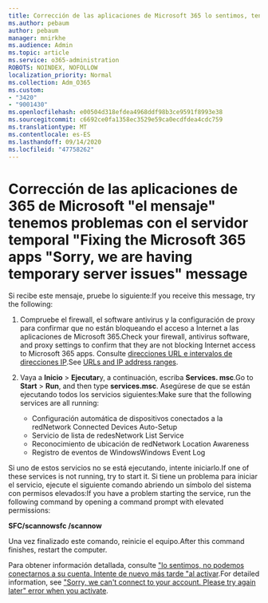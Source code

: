 ```yaml
---
title: Corrección de las aplicaciones de Microsoft 365 lo sentimos, tenemos mensajes de problemas de servidor temporales
ms.author: pebaum
author: pebaum
manager: mnirkhe
ms.audience: Admin
ms.topic: article
ms.service: o365-administration
ROBOTS: NOINDEX, NOFOLLOW
localization_priority: Normal
ms.collection: Adm_O365
ms.custom:
- "3420"
- "9001430"
ms.openlocfilehash: e00504d318efdea4968ddf98b3ce9591f8993e38
ms.sourcegitcommit: c6692ce0fa1358ec3529e59ca0ecdfdea4cdc759
ms.translationtype: MT
ms.contentlocale: es-ES
ms.lasthandoff: 09/14/2020
ms.locfileid: "47758262"
---
```

# <a name="fixing-the-microsoft-365-apps-sorry-we-are-having-temporary-server-issues-message"></a><span data-ttu-id="fbf84-102">Corrección de las aplicaciones de 365 de Microsoft "el mensaje" tenemos problemas con el servidor temporal "</span><span class="sxs-lookup"><span data-stu-id="fbf84-102">Fixing the Microsoft 365 apps "Sorry, we are having temporary server issues" message</span></span>

<span data-ttu-id="fbf84-103">Si recibe este mensaje, pruebe lo siguiente:</span><span class="sxs-lookup"><span data-stu-id="fbf84-103">If you receive this message, try the following:</span></span>

1. <span data-ttu-id="fbf84-104">Compruebe el firewall, el software antivirus y la configuración de proxy para confirmar que no están bloqueando el acceso a Internet a las aplicaciones de Microsoft 365.</span><span class="sxs-lookup"><span data-stu-id="fbf84-104">Check your firewall, antivirus software, and proxy settings to confirm that they are not blocking Internet access to Microsoft 365 apps.</span></span> <span data-ttu-id="fbf84-105">Consulte [direcciones URL e intervalos de direcciones IP](https://docs.microsoft.com/office365/enterprise/urls-and-ip-address-ranges).</span><span class="sxs-lookup"><span data-stu-id="fbf84-105">See [URLs and IP address ranges](https://docs.microsoft.com/office365/enterprise/urls-and-ip-address-ranges).</span></span>

2. <span data-ttu-id="fbf84-106">Vaya a **Inicio**  >  **Ejecutar**y, a continuación, escriba **Services. msc**.</span><span class="sxs-lookup"><span data-stu-id="fbf84-106">Go to **Start** > **Run**, and then type **services.msc**.</span></span> <span data-ttu-id="fbf84-107">Asegúrese de que se están ejecutando todos los servicios siguientes:</span><span class="sxs-lookup"><span data-stu-id="fbf84-107">Make sure that the following services are all running:</span></span>
    - <span data-ttu-id="fbf84-108">Configuración automática de dispositivos conectados a la red</span><span class="sxs-lookup"><span data-stu-id="fbf84-108">Network Connected Devices Auto-Setup</span></span>
    - <span data-ttu-id="fbf84-109">Servicio de lista de redes</span><span class="sxs-lookup"><span data-stu-id="fbf84-109">Network List Service</span></span>
    - <span data-ttu-id="fbf84-110">Reconocimiento de ubicación de red</span><span class="sxs-lookup"><span data-stu-id="fbf84-110">Network Location Awareness</span></span>
    - <span data-ttu-id="fbf84-111">Registro de eventos de Windows</span><span class="sxs-lookup"><span data-stu-id="fbf84-111">Windows Event Log</span></span>

<span data-ttu-id="fbf84-112">Si uno de estos servicios no se está ejecutando, intente iniciarlo.</span><span class="sxs-lookup"><span data-stu-id="fbf84-112">If one of these services is not running, try to start it.</span></span> <span data-ttu-id="fbf84-113">Si tiene un problema para iniciar el servicio, ejecute el siguiente comando abriendo un símbolo del sistema con permisos elevados:</span><span class="sxs-lookup"><span data-stu-id="fbf84-113">If you have a problem starting the service, run the following command by opening a command prompt with elevated permissions:</span></span>

<span data-ttu-id="fbf84-114">**SFC/scannow**</span><span class="sxs-lookup"><span data-stu-id="fbf84-114">**sfc /scannow**</span></span>

<span data-ttu-id="fbf84-115">Una vez finalizado este comando, reinicie el equipo.</span><span class="sxs-lookup"><span data-stu-id="fbf84-115">After this command finishes, restart the computer.</span></span>

<span data-ttu-id="fbf84-116">Para obtener información detallada, consulte ["lo sentimos, no podemos conectarnos a su cuenta. Intente de nuevo más tarde "al activar](https://docs.microsoft.com/office/troubleshoot/activation-installation/issue-when-activate-office-from-office-365).</span><span class="sxs-lookup"><span data-stu-id="fbf84-116">For detailed information, see ["Sorry, we can't connect to your account. Please try again later" error when you activate](https://docs.microsoft.com/office/troubleshoot/activation-installation/issue-when-activate-office-from-office-365).</span></span>